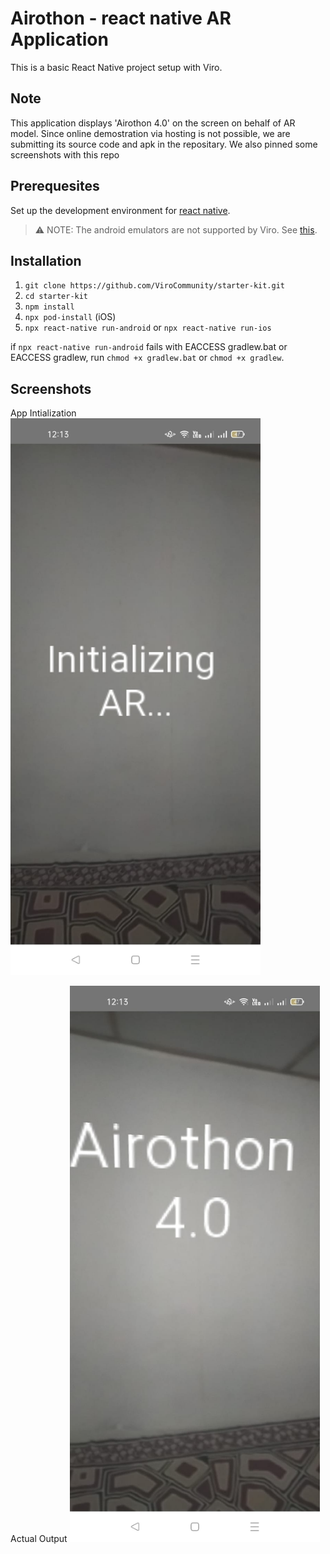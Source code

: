 

# Airothon - react native AR Application

This is a basic React Native project setup with Viro.

## Note
This application displays 'Airothon 4.0' on the screen on behalf of AR model. Since online demostration via hosting is not possible, we are submitting its source code and apk in the repositary. We also pinned some screenshots with this repo  

## Prerequesites 

Set up the development environment for [react native](https://reactnative.dev/docs/environment-setup). 

> ⚠️ NOTE: The android emulators are not supported by Viro. See [this](https://viro-community.readme.io/docs/frequently-asked-questions#does-this-work-with-ios-simulators-or-android-emulators).

## Installation

1. `git clone https://github.com/ViroCommunity/starter-kit.git`
2. `cd starter-kit`
3. `npm install`
4. `npx pod-install` (iOS)
5. `npx react-native run-android` or `npx react-native run-ios`

if `npx react-native run-android` fails with EACCESS gradlew.bat or EACCESS gradlew, run `chmod +x gradlew.bat` or `chmod +x gradlew`.

## Screenshots

App Intialization
<img src="https://github.com/Aerothon4-0/airothon_react_native_AR/blob/main/img1.jpeg"  style="width:400px;height:auto"/>

Actual Output
<img src="https://github.com/Aerothon4-0/airothon_react_native_AR/blob/main/img2.jpeg" style="width:400px;height:auto"/>

